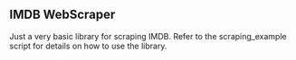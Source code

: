 ## IMDB WebScraper
Just a very basic library for scraping IMDB. Refer to the scraping_example script for details on how to use the library.
